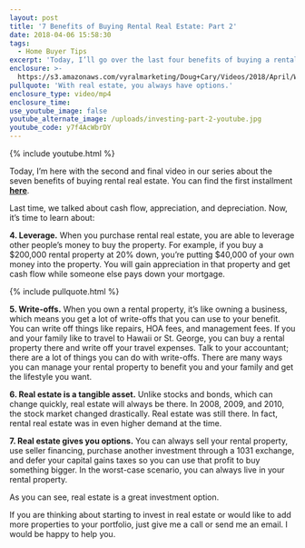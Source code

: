 ```yaml
---
layout: post
title: '7 Benefits of Buying Rental Real Estate: Part 2'
date: 2018-04-06 15:58:30
tags:
  - Home Buyer Tips
excerpt: 'Today, I’ll go over the last four benefits of buying a rental property.'
enclosure: >-
  https://s3.amazonaws.com/vyralmarketing/Doug+Cary/Videos/2018/April/Wasatch+Front+Real+Estate+Agent-+7+Benefits+of+Buying+Rental+Real+Estate-+Part+2.mp4
pullquote: 'With real estate, you always have options.'
enclosure_type: video/mp4
enclosure_time:
use_youtube_image: false
youtube_alternate_image: /uploads/investing-part-2-youtube.jpg
youtube_code: y7f4AcWbrDY
---
```


{% include youtube.html %}

Today, I’m here with the second and final video in our series about the seven benefits of buying rental real estate. You can find the first installment [**here**](http://blog.dougcaryteam.com/3-great-benefits-of-investing-in-real-estate.html).

Last time, we talked about cash flow, appreciation, and depreciation. Now, it’s time to learn about:

**4. Leverage.** When you purchase rental real estate, you are able to leverage other people’s money to buy the property. For example, if you buy a $200,000 rental property at 20% down, you’re putting $40,000 of your own money into the property. You will gain appreciation in that property and get cash flow while someone else pays down your mortgage.

{% include pullquote.html %}

**5. Write-offs.** When you own a rental property, it’s like owning a business, which means you get a lot of write-offs that you can use to your benefit. You can write off things like repairs, HOA fees, and management fees. If you and your family like to travel to Hawaii or St. George, you can buy a rental property there and write off your travel expenses. Talk to your accountant; there are a lot of things you can do with write-offs. There are many ways you can manage your rental property to benefit you and your family and get the lifestyle you want.

**6. Real estate is a tangible asset.** Unlike stocks and bonds, which can change quickly, real estate will always be there. In 2008, 2009, and 2010, the stock market changed drastically. Real estate was still there. In fact, rental real estate was in even higher demand at the time.

**7. Real estate gives you options.** You can always sell your rental property, use seller financing, purchase another investment through a 1031 exchange, and defer your capital gains taxes so you can use that profit to buy something bigger. In the worst-case scenario, you can always live in your rental property.

As you can see, real estate is a great investment option.

If you are thinking about starting to invest in real estate or would like to add more properties to your portfolio, just give me a call or send me an email. I would be happy to help you.